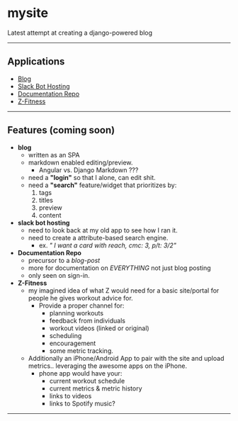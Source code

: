 # mysite
Latest attempt at creating a django-powered blog

---
## Applications
- [Blog](#blog)
- [Slack Bot Hosting](#slack-bot-hosting)
- [Documentation Repo](#documentation-repo)
- [Z-Fitness](#z-fitness)
----
## Features (coming soon)
  - **blog**
    - written as an SPA
    - markdown enabled editing/preview.
      - Angular vs. Django Markdown ???
    - need a **"login"** so that I alone, can edit shit.
    - need a **"search"** feature/widget that prioritizes by:
        1. tags
        2. titles
        3. preview
        4. content
  - **slack bot hosting**
    - need to look back at my old app to see how I ran it.
    - need to create a attribute-based search engine.
      - ex. *" I want a card with reach, cmc: 3, p/t: 3/2"*
  - **Documentation Repo**
    - precursor to a *blog-post*
    - more for documentation on *EVERYTHING* not just blog posting
    - only seen on sign-in.
  - **Z-Fitness**
    - my imagined idea of what Z would need for a basic site/portal for people he gives workout advice for.
      - Provide a proper channel for:
        - planning workouts
        - feedback from individuals
        - workout videos (linked or original)
        - scheduling
        - encouragement
        - some metric tracking.
    - Additionally an iPhone/Android App to pair with the site and upload metrics.. leveraging the awesome apps on the iPhone.
      - phone app would have your:
        - current workout schedule
        - current metrics & metric history
        - links to videos
        - links to Spotify music?
---
